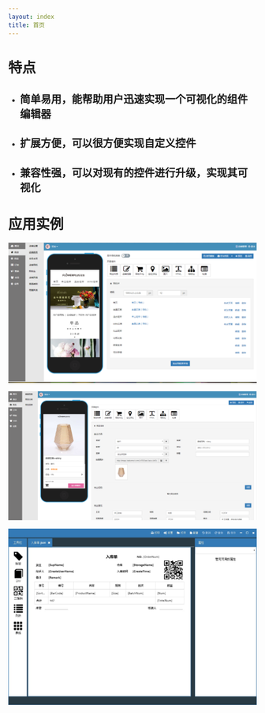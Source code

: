 ```yaml
---
layout: index
title: 首页
---
```


# 特点
* ## 简单易用，能帮助用户迅速实现一个可视化的组件编辑器
* ## 扩展方便，可以很方便实现自定义控件
* ## 兼容性强，可以对现有的控件进行升级，实现其可视化

# 应用实例


![](images/app1.png)

![](images/app2.png)

![](images/app3.jpg)